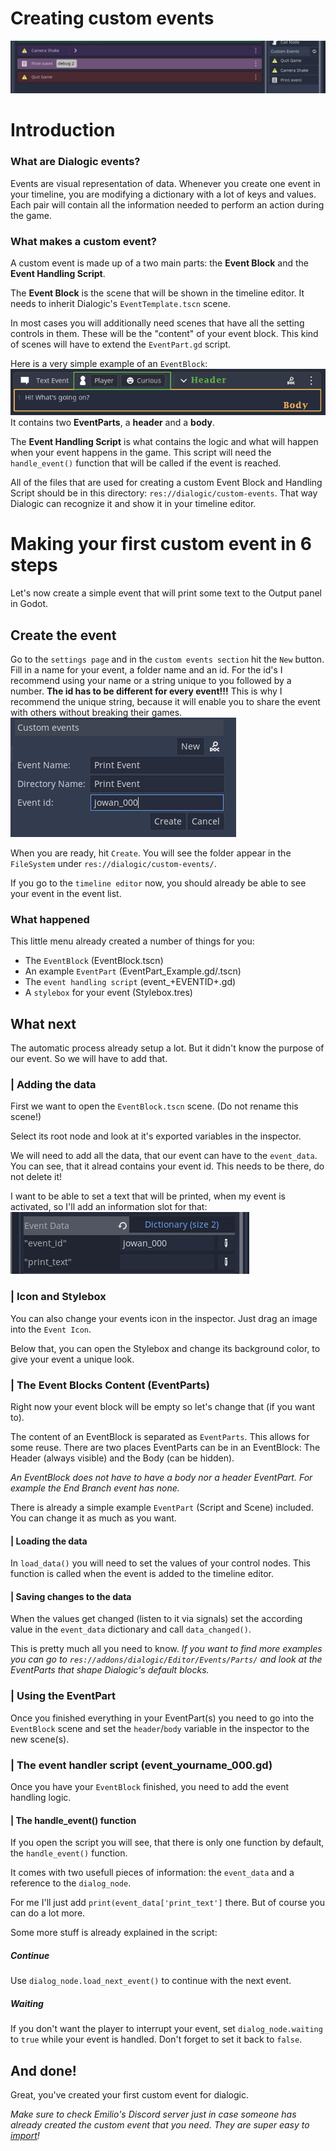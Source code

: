 # Creating custom events
![HeaderImage](./Images/CustomEventsShowOff.PNG)


# Introduction
### What are Dialogic events?
Events are visual representation of data. Whenever you create one event in your timeline, you are modifying a dictionary with a lot of keys and values. Each pair will contain all the information needed to perform an action during the game.

### What makes a custom event?
A custom event is made up of a two main parts: the **Event Block** and the **Event Handling Script**.

The **Event Block** is the scene that will be shown in the timeline editor. It needs to inherit Dialogic's `EventTemplate.tscn` scene.

In most cases you will additionally need scenes that have all the setting controls in them. These will be the "content" of your event block. This kind of scenes will have to extend the `EventPart.gd` script.

Here is a very simple example of an `EventBlock`:
![EventBlock](./Images/EventBlock.png)
It contains two **EventParts**, a **header** and a **body**.

The **Event Handling Script** is what contains the logic and what will happen when your event happens in the game. This script will need the `handle_event()` function that will be called if the event is reached.

All of the files that are used for creating a custom Event Block and Handling Script should be in this directory: `res://dialogic/custom-events`. That way Dialogic can recognize it and show it in your timeline editor.




# Making your first custom event in 6 steps
Let's now create a simple event that will print some text to the Output panel in Godot.

## Create the event
Go to the `settings page` and in the `custom events section` hit the `New` button. 
Fill in a name for your event, a folder name and an id. For the id's I recommend using your name or a string unique to you followed by a number. 
**The id has to be different for every event!!!**
This is why I recommend the unique string, because it will enable you to share the event with others without breaking their games.
![Creating](./Images/CreationProcess.PNG)

When you are ready, hit `Create`. You will see the folder appear in the `FileSystem` under `res://dialogic/custom-events/`. 

If you go to the `timeline editor` now, you should already be able to see your event in the event list.

### What happened
This little menu already created a number of things for you:
- The `EventBlock` (EventBlock.tscn)
- An example `EventPart` (EventPart_Example.gd/.tscn)
- The `event handling script` (event_+EVENTID+.gd)
- A `stylebox` for your event (Stylebox.tres)



## What next
The automatic process already setup a lot. But it didn't know the purpose of our event.
So we will have to add that.

### | Adding the data
First we want to open the `EventBlock.tscn` scene. (Do not rename this scene!)

Select its root node and look at it's exported variables in the inspector.

We will need to add all the data, that our event can have to the `event_data`.
You can see, that it alread contains your event id. This needs to be there, do not delete it!

I want to be able to set a text that will be printed, when my event is activated, so I'll add an information slot for that:
![EventData](./Images/EventBlock_EventData.PNG)

### | Icon and Stylebox
You can also change your events icon in the inspector. Just drag an image into the `Event Icon`.

Below that, you can open the Stylebox and change its background color, to give your event a unique look.



### | The Event Blocks Content (EventParts)
Right now your event block will be empty so let's change that (if you want to).

The content of an EventBlock is separated as `EventParts`. This allows for some reuse.
There are two places EventParts can be in an EventBlock: The Header (always visible) and the Body (can be hidden).

*An EventBlock does not have to have a body nor a header EventPart. For example the End Branch event has none.*

There is already a simple example `EventPart` (Script and Scene) included. You can change it as much as you want.

#### | Loading the data
In `load_data()` you will need to set the values of your control nodes. This function is called when the event is added to the timeline editor.

#### | Saving changes to the data
When the values get changed (listen to it via signals) set the according value in the `event_data` dictionary and call `data_changed()`.

This is pretty much all you need to know.
*If you want to find more examples you can go to `res://addons/dialogic/Editor/Events/Parts/` and look at the EventParts that shape Dialogic's default blocks.*

### | Using the EventPart
Once you finished everything in your EventPart(s) you need to go into the `EventBlock` scene and set the `header`/`body` variable in the inspector to the new scene(s).



### | The event handler script (event_yourname_000.gd)
Once you have your `EventBlock` finished, you need to add the event handling logic. 

#### | The handle_event() function
If you open the script you will see, that there is only one function by default, the `handle_event()` function.

It comes with two usefull pieces of information: the `event_data` and a reference to the `dialog_node`.

For me I'll just add
`print(event_data['print_text']` 
there. But of course you can do a lot more.


Some more stuff is already explained in the script:
##### Continue
Use `dialog_node.load_next_event()` to continue with the next event.

##### Waiting
If you don't want the player to interrupt your event, set `dialog_node.waiting` to `true` while your event is handled.
Don't forget to set it back to `false`.



## And done!
Great, you've created your first custom event for dialogic. 

*Make sure to check Emilio's Discord server just in case someone has already created the custom event that you need. They are super easy to [import](./ImportCustomEvents.md)!*